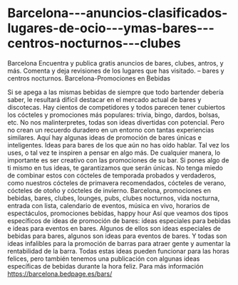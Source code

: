 # Barcelona---anuncios-clasificados-lugares-de-ocio---ymas-bares---centros-nocturnos---clubes
Barcelona Encuentra y publica gratis anuncios de bares, clubes, antros, y más. Comenta y deja revisiones de los lugares que has visitado.  – bares y centros nocturnos. Barcelona-Promociones en Bebidas

Si se apega a las mismas bebidas de siempre que todo bartender debería saber, le resultará difícil destacar en el mercado actual de bares y discotecas. Hay cientos de competidores y todos parecen tener cubiertos los cócteles y promociones más populares: trivia, bingo, dardos, bolsas, etc. No nos malinterpretes, todas son ideas divertidas con potencial. Pero no crean un recuerdo duradero en un entorno con tantas experiencias similares.
Aquí hay algunas ideas de promoción de bares únicas e inteligentes. Ideas para bares de los que aún no has oído hablar. Tal vez los uses, o tal vez te inspiren a pensar en algo más. De cualquier manera, lo importante es ser creativo con las promociones de su bar. Si pones algo de ti mismo en tus ideas, te garantizamos que serán únicas. No tenga miedo de combinar estos con cócteles de temporada probados y verdaderos, como nuestros cócteles de primavera recomendados, cócteles de verano, cócteles de otoño y cócteles de invierno. Barcelona, promociones en bebidas, bares, clubes, lounges, pubs, clubes nocturnos, vida nocturna, entrada con lista, calendario de eventos, música en vivo, horarios de espectáculos, promociones bebidas, happy hour
Así que veamos dos tipos específicos de ideas de promoción de bares: ideas especiales para bebidas e ideas para eventos en bares. Algunos de ellos son ideas especiales de bebidas para bares, algunos son ideas para eventos de bares. Y todas son ideas infalibles para la promoción de barras para atraer gente y aumentar la rentabilidad de la barra. Todas estas ideas pueden funcionar para las horas felices, pero también tenemos una publicación con algunas ideas específicas de bebidas durante la hora feliz. Para más información https://barcelona.bedpage.es/bars/
  
